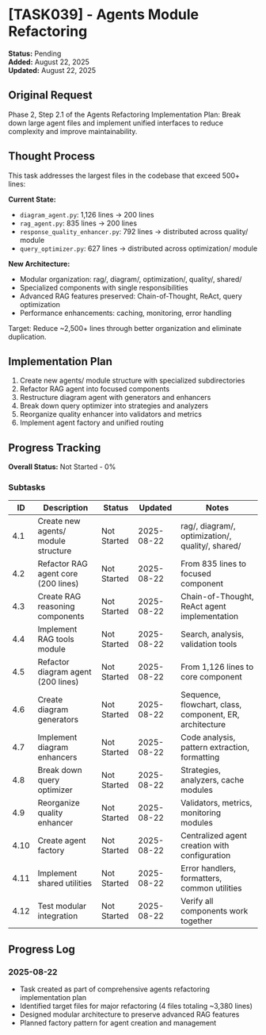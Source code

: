 # [TASK039] - Agents Module Refactoring

**Status:** Pending  
**Added:** August 22, 2025  
**Updated:** August 22, 2025

## Original Request
Phase 2, Step 2.1 of the Agents Refactoring Implementation Plan: Break down large agent files and implement unified interfaces to reduce complexity and improve maintainability.

## Thought Process
This task addresses the largest files in the codebase that exceed 500+ lines:

**Current State:**
- `diagram_agent.py`: 1,126 lines → 200 lines
- `rag_agent.py`: 835 lines → 200 lines  
- `response_quality_enhancer.py`: 792 lines → distributed across quality/ module
- `query_optimizer.py`: 627 lines → distributed across optimization/ module

**New Architecture:**
- Modular organization: rag/, diagram/, optimization/, quality/, shared/
- Specialized components with single responsibilities
- Advanced RAG features preserved: Chain-of-Thought, ReAct, query optimization
- Performance enhancements: caching, monitoring, error handling

Target: Reduce ~2,500+ lines through better organization and eliminate duplication.

## Implementation Plan
1. Create new agents/ module structure with specialized subdirectories
2. Refactor RAG agent into focused components
3. Restructure diagram agent with generators and enhancers
4. Break down query optimizer into strategies and analyzers
5. Reorganize quality enhancer into validators and metrics
6. Implement agent factory and unified routing

## Progress Tracking

**Overall Status:** Not Started - 0%

### Subtasks
| ID | Description | Status | Updated | Notes |
|----|-------------|--------|---------|-------|
| 4.1 | Create new agents/ module structure | Not Started | 2025-08-22 | rag/, diagram/, optimization/, quality/, shared/ |
| 4.2 | Refactor RAG agent core (200 lines) | Not Started | 2025-08-22 | From 835 lines to focused component |
| 4.3 | Create RAG reasoning components | Not Started | 2025-08-22 | Chain-of-Thought, ReAct agent implementation |
| 4.4 | Implement RAG tools module | Not Started | 2025-08-22 | Search, analysis, validation tools |
| 4.5 | Refactor diagram agent (200 lines) | Not Started | 2025-08-22 | From 1,126 lines to core component |
| 4.6 | Create diagram generators | Not Started | 2025-08-22 | Sequence, flowchart, class, component, ER, architecture |
| 4.7 | Implement diagram enhancers | Not Started | 2025-08-22 | Code analysis, pattern extraction, formatting |
| 4.8 | Break down query optimizer | Not Started | 2025-08-22 | Strategies, analyzers, cache modules |
| 4.9 | Reorganize quality enhancer | Not Started | 2025-08-22 | Validators, metrics, monitoring modules |
| 4.10 | Create agent factory | Not Started | 2025-08-22 | Centralized agent creation with configuration |
| 4.11 | Implement shared utilities | Not Started | 2025-08-22 | Error handlers, formatters, common utilities |
| 4.12 | Test modular integration | Not Started | 2025-08-22 | Verify all components work together |

## Progress Log
### 2025-08-22
- Task created as part of comprehensive agents refactoring implementation plan
- Identified target files for major refactoring (4 files totaling ~3,380 lines)
- Designed modular architecture to preserve advanced RAG features
- Planned factory pattern for agent creation and management
